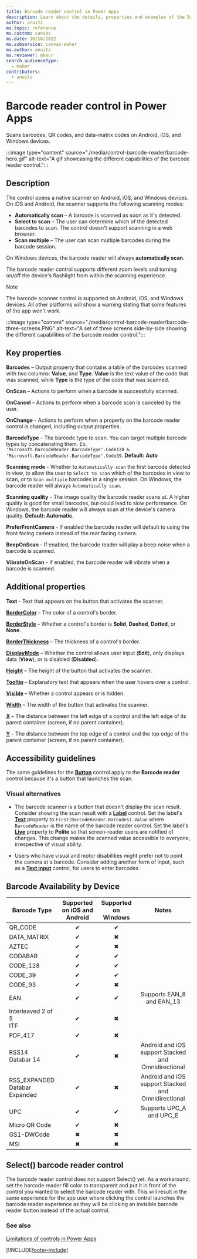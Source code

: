 ```yaml
---
title: Barcode reader control in Power Apps
description: Learn about the details, properties and examples of the Barcode reader control in Power Apps.
author: anuitz
ms.topic: reference
ms.custom: canvas
ms.date: 10/18/2022
ms.subservice: canvas-maker
ms.author: anuitz
ms.reviewer: mkaur
search.audienceType:
  - maker
contributors:
  - anuitz
---
```

# Barcode reader control in Power Apps

Scans barcodes, QR codes, and data-matrix codes on Android, iOS, and Windows devices.

:::image type="content" source="./media/control-barcode-reader/barcode-hero.gif" alt-text="A gif showcasing the different capabilities of the barcode reader control.":::

## Description

The control opens a native scanner on Android, iOS, and Windows devices. On iOS and Android, the scanner supports the following scanning modes:

- **Automatically scan** – A barcode is scanned as soon as it's detected.
- **Select to scan** – The user can determine which of the detected barcodes to scan. The control doesn't support scanning in a web browser.
- **Scan multiple** – The user can scan multiple barcodes during the barcode session.

On Windows devices, the barcode reader will always **automatically scan**.

The barcode reader control supports different zoom levels and turning on/off the device's flashlight from within the scanning experience.

> [!NOTE]
> The barcode scanner control is supported on Android, iOS, and Windows devices. All other platforms will show a warning stating that some features of the app won't work.

:::image type="content" source="./media/control-barcode-reader/barcode-three-screens.PNG" alt-text="A set of three screens side-by-side showing the different capabilities of the barcode reader control.":::

## Key properties

**Barcodes** – Output property that contains a table of the barcodes scanned with two columns: **Value**, and **Type**. **Value** is the text value of the code that was scanned, while **Type** is the type of the code that was scanned.

**OnScan** – Actions to perform when a barcode is successfully scanned.

**OnCancel** – Actions to perform when a barcode scan is canceled by the user.

**OnChange** - Actions to perform when a property on the barcode reader control is changed, including output properties.

**BarcodeType** - The barcode type to scan. You can target multiple barcode types by concatenating them. Ex. `'Microsoft.BarcodeReader.BarcodeType'.Code128 & 'Microsoft.BarcodeReader.BarcodeType'.Code39`.  **Default: Auto**

**Scanning mode** - Whether to `Automatically scan` the first barcode detected in view, to allow the user to `Select to scan` which of the barcodes in view to scan, or to `Scan multiple` barcodes in a single session. On Windows, the barcode reader will always `Automatically scan`.

**Scanning quality** - The image quality the barcode reader scans at. A higher quality is good for small barcodes, but could lead to slow performance. On Windows, the barcode reader will always scan at the device's camera quality. **Default: Automatic**.

**PreferFrontCamera** - If enabled the barcode reader will default to using the front facing camera instead of the rear facing camera.

**BeepOnScan** - If enabled, the barcode reader will play a beep noise when a barcode is scanned.

**VibrateOnScan** - If enabled, the barcode reader will vibrate when a barcode is scanned.

## Additional properties

**Text** - Text that appears on the button that activates the scanner.

**[BorderColor](properties-color-border.md)** – The color of a control's border.

**[BorderStyle](properties-color-border.md)** – Whether a control's border is **Solid**, **Dashed**, **Dotted**, or **None**.

**[BorderThickness](properties-color-border.md)** – The thickness of a control's border.

**[DisplayMode](properties-core.md)** – Whether the control allows user input (**Edit**), only displays data (**View**), or is disabled (**Disabled**).

**[Height](properties-size-location.md)** – The height of the button that activates the scanner.

**[Tooltip](properties-core.md)** – Explanatory text that appears when the user hovers over a control.

**[Visible](properties-core.md)** – Whether a control appears or is hidden.

**[Width](properties-size-location.md)** – The width of the button that activates the scanner.

**[X](properties-size-location.md)** – The distance between the left edge of a control and the left edge of its parent container (screen, if no parent container).

**[Y](properties-size-location.md)** – The distance between the top edge of a control and the top edge of the parent container (screen, if no parent container).

## Accessibility guidelines

The same guidelines for the **[Button](control-button.md)** control apply to the **Barcode reader** control because it's a button that launches the scan.

### Visual alternatives

* The barcode scanner is a button that doesn't display the scan result. Consider showing the scan result with a **[Label](control-text-box.md)** control. Set the label's **[Text](properties-core.md)** property to `First(BarcodeReader.Barcodes).Value` where `BarcodeReader` is the name of the barcode reader control. Set the label's **[Live](properties-accessibility.md)** property to **Polite** so that screen-reader users are notified of changes. This change makes the scanned value accessible to everyone, irrespective of visual ability.

* Users who have visual and motor disabilities might prefer not to point the camera at a barcode. Consider adding another form of input, such as a **[Text input](control-text-input.md)** control, for users to enter barcodes.

## Barcode Availability by Device

| Barcode Type | Supported on iOS and Android | Supported on Windows | Notes |
|--------------|:---:|:---:|:--------:|
| QR_CODE | ✔ | ✔ | |
| DATA_MATRIX | ✔ | ✖ | |
| AZTEC | ✔ | ✖ | |
| CODABAR | ✔ | ✔ | |
| CODE_128 | ✔ | ✔ | |
| CODE_39 | ✔ | ✔ | |
| CODE_93 | ✔ | ✖ | |
| EAN | ✔ | ✔ | Supports EAN_8 and EAN_13 |
| Interleaved 2 of 5 <br> ITF | ✔ | ✖ | |
| PDF_417 | ✔ | ✖ | |
| RSS14 <br> Databar 14 | ✔ | ✖ | Android and iOS support Stacked and Omnidirectional |
| RSS_EXPANDED <br> Databar Expanded | ✔ | ✖ | Android and iOS support Stacked and Omnidirectional |
| UPC | ✔ | ✔ | Supports UPC_A and UPC_E |
| Micro QR Code | ✔ | ✖ | |
| GS1-DWCode | ✖ | ✖ | |
| MSI | ✖ | ✖ | |

## Select() barcode reader control

The barcode reader control does not support Select() yet. As a workaround, set the barcode reader fill color to transparent and put it in front of the control you wanted to select the barcode reader with. This will result in the same experience for the app user where clicking the control launches the barcode reader experience as they will be clicking an invisible barcode reader button instead of the actual control.

### See also

[Limitations of controls in Power Apps](../control-limitations.md)

[!INCLUDE[footer-include](../../../includes/footer-banner.md)]
